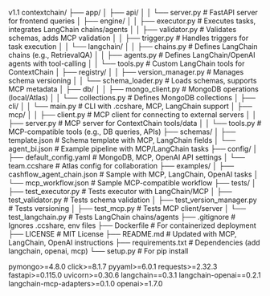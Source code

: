 v1.1
contextchain/
├── app/
│   ├── api/
│   │   └── server.py                 # FastAPI server for frontend queries
│   ├── engine/
│   │   ├── executor.py               # Executes tasks, integrates LangChain chains/agents
│   │   ├── validator.py              # Validates schemas, adds MCP validation
│   │   ├── trigger.py                # Handles triggers for task execution
│   │   └── langchain/
│   │       ├── chains.py             # Defines LangChain chains (e.g., RetrievalQA)
│   │       ├── agents.py             # Defines LangChain/OpenAI agents with tool-calling
│   │       └── tools.py              # Custom LangChain tools for ContextChain
│   ├── registry/
│   │   ├── version_manager.py        # Manages schema versioning
│   │   └── schema_loader.py          # Loads schemas, supports MCP metadata
│   ├── db/
│   │   ├── mongo_client.py           # MongoDB operations (local/Atlas)
│   │   └── collections.py            # Defines MongoDB collections
│   ├── cli/
│   │   └── main.py                   # CLI with .ccshare, MCP, LangChain support
│   ├── mcp/
│   │   ├── client.py                 # MCP client for connecting to external servers
│   │   ├── server.py                 # MCP server for ContextChain tools/data
│   │   └── tools.py                  # MCP-compatible tools (e.g., DB queries, APIs)
├── schemas/
│   ├── template.json                 # Schema template with MCP, LangChain fields
│   └── agent_bi.json                 # Example pipeline with MCP/LangChain tasks
├── config/
│   ├── default_config.yaml           # MongoDB, MCP, OpenAI API settings
│   └── team.ccshare                 # Atlas config for collaboration
├── examples/
│   ├── cashflow_agent_chain.json     # Sample with MCP, LangChain, OpenAI tasks
│   └── mcp_workflow.json             # Sample MCP-compatible workflow
├── tests/
│   ├── test_executor.py              # Tests executor with LangChain/MCP
│   ├── test_validator.py             # Tests schema validation
│   ├── test_version_manager.py       # Tests versioning
│   ├── test_mcp.py                   # Tests MCP client/server
│   └── test_langchain.py             # Tests LangChain chains/agents
├── .gitignore                        # Ignores .ccshare, env files
├── Dockerfile                        # For containerized deployment
├── LICENSE                           # MIT License
├── README.md                         # Updated with MCP, LangChain, OpenAI instructions
├── requirements.txt                  # Dependencies (add langchain, openai, mcp)
└── setup.py                          # For pip install



pymongo>=4.8.0
click>=8.1.7
pyyaml>=6.0.1
requests>=2.32.3
fastapi>=0.115.0
uvicorn>=0.30.6
langchain==0.3.1
langchain-openai==0.2.1
langchain-mcp-adapters>=0.1.0
openai>=1.7.0